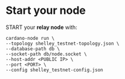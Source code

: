 # Start your node

START your **relay node** with:

```text
cardano-node run \
--topology shelley_testnet-topology.json \
--database-path db \
--socket-path db/node.socket \
--host-addr <PUBLIC IP> \
--port <PORT> \
--config shelley_testnet-config.json
```



